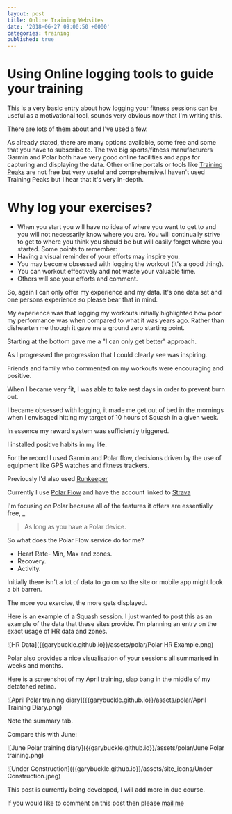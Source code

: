 ```yaml
---
layout: post
title: Online Training Websites
date: '2018-06-27 09:00:50 +0000'
categories: training
published: true
---
```


# Using Online logging tools to guide your training


This is a very basic entry about how logging your fitness sessions can be useful as a motivational tool, sounds very obvious now that I'm writing this.

There are lots of them about and I've used a few.

As already stated, there are many options available, some free and some that you have to subscribe to.
The two big sports/fitness manufacturers Garmin and Polar both have very good online facilities and apps for capturing and displaying the data.
Other online portals or tools like [Training Peaks](www.trainingpeaks.com) are not free but very useful and comprehensive.I haven't used Training Peaks but I hear that it's very in-depth.


# Why log your exercises?

- When you start you will have no idea of where you want to get to and you will not necessarily know where you are. 
You will continually strive to get to where you think you should be but will easily forget where you started.
Some points to remember:
- Having a visual reminder of your efforts may inspire you.
- You may become obsessed with logging the workout (it's a good thing). 
- You can workout effectively and not waste your valuable time.
- Others will see your efforts and comment.

So, again I can only offer my experience and my data. It's one data set and one persons experience so please bear that in mind.

My experience was that logging my workouts initially highlighted how poor my performance was when compared to what it was years ago. Rather than dishearten me though it gave me a ground zero starting point. 

Starting at the bottom gave me a  "I can only get better" approach.

As I progressed the progression that I could clearly see was inspiring.

Friends and family who commented on my workouts were encouraging and positive.

When I became very fit, I was able to take rest days in order to prevent burn out.

I became obsessed with logging, it made me get out of bed in the mornings when I envisaged hitting my target of 10 hours of Squash in a given week.

In essence my reward system was sufficiently triggered.

I installed positive habits in my life.


For the record I used Garmin and Polar flow, decisions driven by the use of equipment like GPS watches and fitness trackers.

Previously I'd also used [Runkeeper](www.runkeeper.com)

Currently I use [Polar Flow](www.) and have the account linked to [Strava](https://www.strava.com/)

I'm focusing on Polar because all of the features it offers are essentially free,
_
> As long as you have a Polar device.

So what does the Polar Flow service do for me?

- Heart Rate- Min, Max and zones.
- Recovery.
- Activity.

Initially there isn't a lot of data to go on so the site or mobile app might look a bit barren.




The more you exercise, the more gets displayed.

Here is an example of a Squash session. I just wanted to post this as an example of the data that these sites provide. I'm planning an entry on the exact usage of HR data and zones.



![HR Data]({{garybuckle.github.io}}/assets/polar/Polar HR Example.png)


Polar also provides a nice visualisation of your sessions all summarised in weeks and months.

Here is a screenshot of my April training, slap bang in the middle of my detatched retina.

![April Polar training diary]({{garybuckle.github.io}}/assets/polar/April Training Diary.png)

Note the summary tab.



Compare this with June:


![June Polar training diary]({{garybuckle.github.io}}/assets/polar/June Polar training.png)


![Under Construction]({{garybuckle.github.io}}/assets/site_icons/Under Construction.jpeg)

This post is currently being developed, I will add more in due course.



If you would like to comment on this post then please [mail me](mailto:iambuckle@mac.com)
